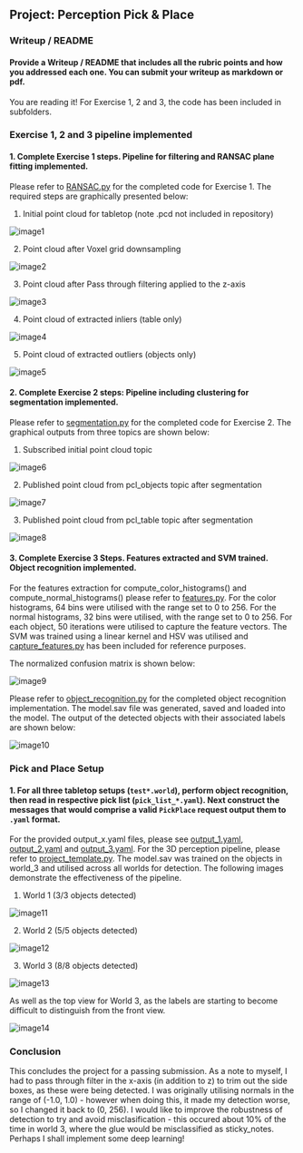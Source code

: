## Project: Perception Pick & Place
### Writeup / README

[//]: # (Image References)

[image1]: ./imgs/Exercise1/tabletop.png
[image2]: ./imgs/Exercise1/downsampled.png
[image3]: ./imgs/Exercise1/passthrough.png
[image4]: ./imgs/Exercise1/inliers.png
[image5]: ./imgs/Exercise1/outliers.png
[image6]: ./imgs/Exercise2/point_cloud.png
[image7]: ./imgs/Exercise2/segmented_objects.png
[image8]: ./imgs/Exercise2/segmented_table.png
[image9]: ./imgs/Exercise3/normalised_confusion.png
[image10]: ./imgs/Exercise3/object_recognition.png
[image11]: ./imgs/3DPerception/pick1.png
[image12]: ./imgs/3DPerception/pick2.png
[image13]: ./imgs/3DPerception/pick3.png
[image14]: ./imgs/3DPerception/pick3_b.png

#### Provide a Writeup / README that includes all the rubric points and how you addressed each one.  You can submit your writeup as markdown or pdf.  

You are reading it! For Exercise 1, 2 and 3, the code has been included in subfolders.

### Exercise 1, 2 and 3 pipeline implemented
#### 1. Complete Exercise 1 steps. Pipeline for filtering and RANSAC plane fitting implemented.
Please refer to [RANSAC.py](./Exercise1/RANSAC.py) for the completed code for Exercise 1. The required steps are graphically presented below:
1. Initial point cloud for tabletop (note .pcd not included in repository)

![image1]

2. Point cloud after Voxel grid downsampling

![image2]

3. Point cloud after Pass through filtering applied to the z-axis

![image3]

4. Point cloud of extracted inliers (table only)

![image4]

5. Point cloud of extracted outliers (objects only)

![image5]

#### 2. Complete Exercise 2 steps: Pipeline including clustering for segmentation implemented.  
Please refer to [segmentation.py](./Exercise2/segmentation.py) for the completed code for Exercise 2. The graphical outputs from three topics are shown below:
1. Subscribed initial point cloud topic

![image6]

2. Published point cloud from pcl_objects topic after segmentation

![image7]

3. Published point cloud from pcl_table topic after segmentation

![image8]

#### 3. Complete Exercise 3 Steps.  Features extracted and SVM trained.  Object recognition implemented.
For the features extraction for compute_color_histograms() and compute_normal_histograms() please refer to [features.py](./Exercise3/features.py). For the color histograms, 64 bins were utilised with the range set to 0 to 256. For the normal histograms, 32 bins were utilised, with the range set to 0 to 256. For each object, 50 iterations were utilised to capture the feature vectors. The SVM was trained using a linear kernel and HSV was utilised and [capture_features.py](./Exercise3/capture_features.py) has been included for reference purposes.

The normalized confusion matrix is shown below:

![image9]

Please refer to [object_recognition.py](./Exercise3/object_recognition.py) for the completed object recognition implementation. The model.sav file was generated, saved and loaded into the model. The output of the detected objects with their associated labels are shown below:

![image10]

### Pick and Place Setup

#### 1. For all three tabletop setups (`test*.world`), perform object recognition, then read in respective pick list (`pick_list_*.yaml`). Next construct the messages that would comprise a valid `PickPlace` request output them to `.yaml` format.

For the provided output_x.yaml files, please see [output_1.yaml](./output_1.yaml), [output_2.yaml](./output_2.yaml) and [output_3.yaml](./output_3.yaml). For the 3D perception pipeline, please refer to [project_template.py](./project_template.py). The model.sav was trained on the objects in world_3 and utilised across all worlds for detection. The following images demonstrate the effectiveness of the pipeline.

1. World 1 (3/3 objects detected)

![image11]

2. World 2 (5/5 objects detected)

![image12]

3. World 3 (8/8 objects detected)

![image13]

As well as the top view for World 3, as the labels are starting to become difficult to distinguish from the front view.

![image14]

### Conclusion

This concludes the project for a passing submission. As a note to myself, I had to pass through filter in the x-axis (in addition to z) to trim out the side boxes, as these were being detected. I was originally utilising normals in the range of (-1.0, 1.0) - however when doing this, it made my detection worse, so I changed it back to (0, 256). I would like to improve the robustness of detection to try and avoid misclasification - this occured about 10% of the time in world 3, where the glue would be misclassified as sticky_notes. Perhaps I shall implement some deep learning!

